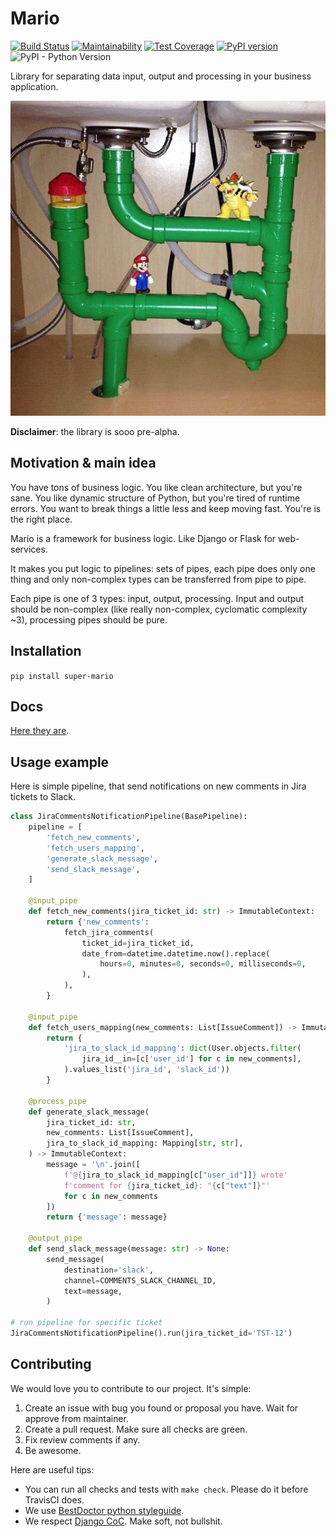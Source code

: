 # Mario

[![Build Status](https://travis-ci.org/best-doctor/Mario.svg?branch=master)](https://travis-ci.org/best-doctor/Mario)
[![Maintainability](https://api.codeclimate.com/v1/badges/86b3c0549c660bda7f4f/maintainability)](https://codeclimate.com/github/best-doctor/Mario/maintainability)
[![Test Coverage](https://api.codeclimate.com/v1/badges/86b3c0549c660bda7f4f/test_coverage)](https://codeclimate.com/github/best-doctor/Mario/test_coverage)
[![PyPI version](https://badge.fury.io/py/super-mario.svg)](https://badge.fury.io/py/super-mario)
![PyPI - Python Version](https://img.shields.io/pypi/pyversions/super-mario)

Library for separating data input, output and processing in your business application.

![Mario](https://raw.githubusercontent.com/best-doctor/Mario/master/docs_imgs/mario.png)

**Disclaimer**: the library is sooo pre-alpha.

## Motivation & main idea

You have tons of business logic.
You like clean architecture, but you're sane.
You like dynamic structure of Python, but you're tired of runtime errors.
You want to break things a little less and keep moving fast.
You're is the right place.

Mario is a framework for business logic.
Like Django or Flask for web-services.

It makes you put logic to pipelines: sets of pipes,
each pipe does only one thing and only non-complex types
can be transferred from pipe to pipe.

Each pipe is one of 3 types: input, output, processing.
Input and output should be non-complex (like really non-complex,
cyclomatic complexity ~3), processing pipes should be pure.

## Installation

`pip install super-mario`

## Docs

[Here they are](https://github.com/best-doctor/Mario/blob/master/docs/index.md).

## Usage example

Here is simple pipeline, that send notifications on new comments in Jira
tickets to Slack.

```python
class JiraCommentsNotificationPipeline(BasePipeline):
    pipeline = [
        'fetch_new_comments',
        'fetch_users_mapping',
        'generate_slack_message',
        'send_slack_message',
    ]

    @input_pipe
    def fetch_new_comments(jira_ticket_id: str) -> ImmutableContext:
        return {'new_comments':
            fetch_jira_comments(
                ticket_id=jira_ticket_id,
                date_from=datetime.datetime.now().replace(
                    hours=0, minutes=0, seconds=0, milliseconds=0,
                ),
            ),
        }

    @input_pipe
    def fetch_users_mapping(new_comments: List[IssueComment]) -> ImmutableContext:
        return {
            'jira_to_slack_id_mapping': dict(User.objects.filter(
                jira_id__in=[c['user_id'] for c in new_comments],
            ).values_list('jira_id', 'slack_id'))
        }

    @process_pipe
    def generate_slack_message(
        jira_ticket_id: str,
        new_comments: List[IssueComment],
        jira_to_slack_id_mapping: Mapping[str, str],
    ) -> ImmutableContext:
        message = '\n'.join([
            f'@{jira_to_slack_id_mapping[c["user_id"]]} wrote'
            f'comment for {jira_ticket_id}: "{c["text"]}"'
            for c in new_comments
        ])
        return {'message': message}

    @output_pipe
    def send_slack_message(message: str) -> None:
        send_message(
            destination='slack',
            channel=COMMENTS_SLACK_CHANNEL_ID,
            text=message,
        )

# run pipeline for specific ticket
JiraCommentsNotificationPipeline().run(jira_ticket_id='TST-12')
```

## Contributing

We would love you to contribute to our project. It's simple:

1. Create an issue with bug you found or proposal you have.
   Wait for approve from maintainer.
1. Create a pull request. Make sure all checks are green.
1. Fix review comments if any.
1. Be awesome.

Here are useful tips:

- You can run all checks and tests with `make check`.
  Please do it before TravisCI does.
- We use [BestDoctor python styleguide](https://github.com/best-doctor/guides/blob/master/guides/en/python_styleguide.md).
- We respect [Django CoC](https://www.djangoproject.com/conduct/).
  Make soft, not bullshit.
